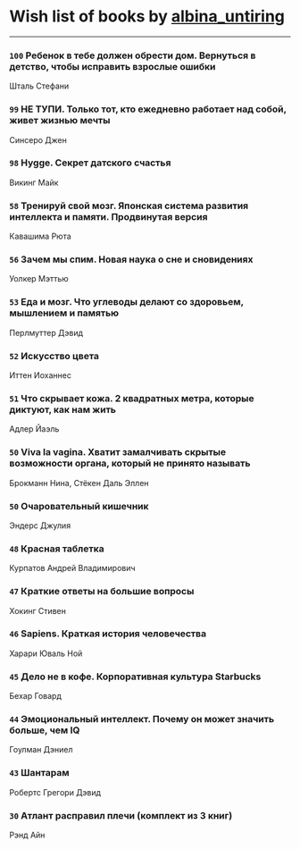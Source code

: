 # Wish list of books by [albina_untiring](http://vk.com/id2579695)
---

### `100` Ребенок в тебе должен обрести дом. Вернуться в детство, чтобы исправить взрослые ошибки
Шталь Стефани

### `99` НЕ ТУПИ. Только тот, кто ежедневно работает над собой, живет жизнью мечты
Синсеро Джен

### `98` Hygge. Секрет датского счастья
Викинг Майк

### `58` Тренируй свой мозг. Японская система развития интеллекта и памяти. Продвинутая версия
Кавашима Рюта

### `56` Зачем мы спим. Новая наука о сне и сновидениях
Уолкер Мэттью

### `53` Еда и мозг. Что углеводы делают со здоровьем, мышлением и памятью
Перлмуттер Дэвид

### `52` Искусство цвета
Иттен Иоханнес

### `51` Что скрывает кожа. 2 квадратных метра, которые диктуют, как нам жить
Адлер Йаэль

### `50` Viva la vagina. Хватит замалчивать скрытые возможности органа, который не принято называть
Брокманн Нина, Стёкен Даль Эллен

### `50` Очаровательный кишечник
Эндерс Джулия

### `48` Красная таблетка
Курпатов Андрей Владимирович

### `47` Краткие ответы на большие вопросы
Хокинг Стивен

### `46` Sapiens. Краткая история человечества
Харари Юваль Ной

### `45` Дело не в кофе. Корпоративная культура Starbucks
Бехар Говард

### `44` Эмоциональный интеллект. Почему он может значить больше, чем IQ
Гоулман Дэниел

### `43` Шантарам
Робертс Грегори Дэвид

### `30` Атлант расправил плечи (комплект из 3 книг)
Рэнд Айн

